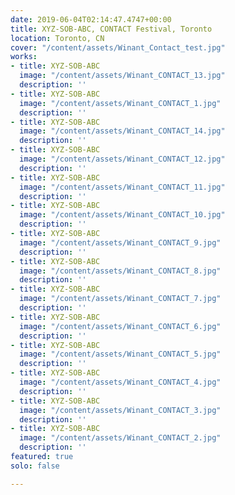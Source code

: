 ```yaml
---
date: 2019-06-04T02:14:47.4747+00:00
title: XYZ-SOB-ABC, CONTACT Festival, Toronto
location: Toronto, CN
cover: "/content/assets/Winant_Contact_test.jpg"
works:
- title: XYZ-SOB-ABC
  image: "/content/assets/Winant_CONTACT_13.jpg"
  description: ''
- title: XYZ-SOB-ABC
  image: "/content/assets/Winant_CONTACT_1.jpg"
  description: ''
- title: XYZ-SOB-ABC
  image: "/content/assets/Winant_CONTACT_14.jpg"
  description: ''
- title: XYZ-SOB-ABC
  image: "/content/assets/Winant_CONTACT_12.jpg"
  description: ''
- title: XYZ-SOB-ABC
  image: "/content/assets/Winant_CONTACT_11.jpg"
  description: ''
- title: XYZ-SOB-ABC
  image: "/content/assets/Winant_CONTACT_10.jpg"
  description: ''
- title: XYZ-SOB-ABC
  image: "/content/assets/Winant_CONTACT_9.jpg"
  description: ''
- title: XYZ-SOB-ABC
  image: "/content/assets/Winant_CONTACT_8.jpg"
  description: ''
- title: XYZ-SOB-ABC
  image: "/content/assets/Winant_CONTACT_7.jpg"
  description: ''
- title: XYZ-SOB-ABC
  image: "/content/assets/Winant_CONTACT_6.jpg"
  description: ''
- title: XYZ-SOB-ABC
  image: "/content/assets/Winant_CONTACT_5.jpg"
  description: ''
- title: XYZ-SOB-ABC
  image: "/content/assets/Winant_CONTACT_4.jpg"
  description: ''
- title: XYZ-SOB-ABC
  image: "/content/assets/Winant_CONTACT_3.jpg"
  description: ''
- title: XYZ-SOB-ABC
  image: "/content/assets/Winant_CONTACT_2.jpg"
  description: ''
featured: true
solo: false

---
```

